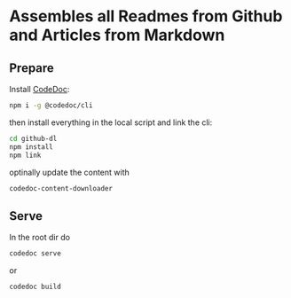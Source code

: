 # Assembles all Readmes from Github and Articles from Markdown

## Prepare

Install [CodeDoc](https://github.com/CONNECT-platform/codedoc/):

```bash
npm i -g @codedoc/cli
```

then install everything in the local script and link the cli:

```bash
cd github-dl
npm install
npm link 
```

optinally update the content with

````bash
codedoc-content-downloader
````

## Serve

In the root dir do

````bash
codedoc serve
````

or

````bash
codedoc build
```` 
